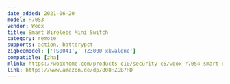 ```yaml
---
date_added: 2021-06-20
model: R7053
vendor: Woox
title: Smart Wireless Mini Switch
category: remote
supports: action, batterypct
zigbeemodel: ['TS0041','_TZ3000_xkwalgne']
compatible: [zha]
mlink: https://wooxhome.com/products-c10/security-c6/woox-r7054-smart-remote-control-p53 
link: https://www.amazon.de/dp/B08HZGB7HD
---
```

